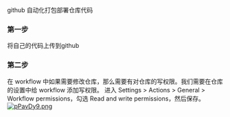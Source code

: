 github 自动化打包部署仓库代码

### 第一步
  将自己的代码上传到github

### 第二步
  在 workflow 中如果需要修改仓库，那么需要有对仓库的写权限。我们需要在仓库的设置中给 workflow 添加写权限。
  进入 Settings > Actions > General > Workflow permissions，勾选 Read and write permissions，然后保存。
  [![pPavDy9.png](https://s1.ax1x.com/2023/08/29/pPavDy9.png)](https://imgse.com/i/pPavDy9)